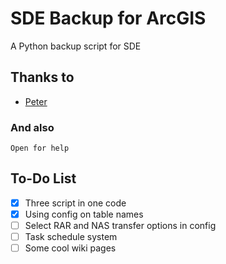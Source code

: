# SDE Backup for ArcGIS

A Python backup script for SDE

## Thanks to

* [Peter](https://gis.stackexchange.com/users/21844/peter)

### And also

```
Open for help
```


To-Do List
-----

- [x] Three script in one code
- [x] Using config on table names
- [ ] Select RAR and NAS transfer options in config
- [ ] Task schedule system
- [ ] Some cool wiki pages
